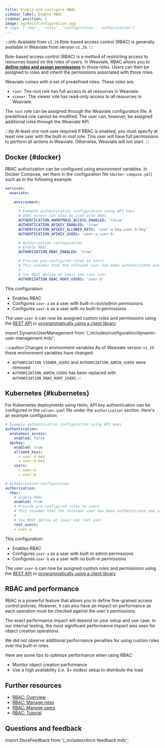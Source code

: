 ```yaml
---
title: Enable and configure RBAC
sidebar_label: Enable RBAC
sidebar_position: 1
image: og/docs/configuration.jpg
# tags: ['rbac', 'roles', 'configuration', 'authorization']
---
```


:::info Available from `v1.29`
Role-based access control (RBAC) is generally available in Weaviate from version `v1.29`.
:::

Role-based access control (RBAC) is a method of restricting access to resources based on the roles of users. In Weaviate, RBAC allows you to **[define roles and assign permissions](/developers/weaviate/configuration/rbac/manage-roles-users)** to those roles. Users can then be assigned to roles and inherit the permissions associated with those roles.

Weaviate comes with a set of predefined roles. These roles are:

- `root`: The root role has full access to all resources in Weaviate.
- `viewer`: The viewer role has read-only access to all resources in Weaviate.

The `root` role can be assigned through the Weaviate configuration file. A predefined role cannot be modified. The user can, however, be assigned additional roles through the Weaviate API.

:::tip At least one root user required
If RBAC is enabled, you must specify at least one user with the built-in root role. This user will have full permissions to perform all actions in Weaviate. Otherwise, Weaviate will not start.
:::

## Docker <i class="fa-brands fa-docker"></i> {#docker}

RBAC authorization can be configured using environment variables. In Docker Compose, set them in the configuration file (`docker-compose.yml`) such as in the following example:

```yaml
services:
  weaviate:
    ...
    environment:
      ...
      # Example authentication configuration using API keys
      # OIDC access can also be used with RBAC
      AUTHENTICATION_ANONYMOUS_ACCESS_ENABLED: 'false'
      AUTHENTICATION_APIKEY_ENABLED: 'true'
      AUTHENTICATION_APIKEY_ALLOWED_KEYS: 'user-a-key,user-b-key'
      AUTHENTICATION_APIKEY_USERS: 'user-a,user-b'

      # Authorization configuration
      # Enable RBAC
      AUTHORIZATION_RBAC_ENABLED: 'true'

      # Provide pre-configured roles to users
      # This assumes that the relevant user has been authenticated and identified
      #
      # You MUST define at least one root user
      AUTHORIZATION_RBAC_ROOT_USERS: 'user-a'
```

This configuration:
- Enables RBAC
- Configures `user-a` as a user with built-in root/admin permissions
- Configures `user-b` as a user with no built-in permissions

The user `user-b` can now be assigned custom roles and permissions using the [REST API](/developers/weaviate/api/rest#tag/authz) or [programmatically using a client library](/developers/weaviate/configuration/rbac/manage-roles-users).

import DynamicUserManagement from '/_includes/configuration/dynamic-user-management.mdx';

<DynamicUserManagement />

:::caution Changes in environment variables
As of Weaviate version `v1.29` these environment variables have changed:
- `AUTHORIZATION_VIEWER_USERS` and `AUTHORIZATION_ADMIN_USERS` were removed
- `AUTHORIZATION_ADMIN_USERS` has been replaced with `AUTHORIZATION_RBAC_ROOT_USERS`
:::

## Kubernetes <i class="fa fa-cubes"></i> {#kubernetes}

For Kubernetes deployments using Helm, API key authentication can be configured in the `values.yaml` file under the `authorization` section. Here's an example configuration:

```yaml
# Example authentication configuration using API keys
authentication:
  anonymous_access:
    enabled: false
  apikey:
    enabled: true
    allowed_keys:
      - user-a-key
      - user-b-key
    users:
      - user-a
      - user-b

# Authorization configuration
authorization:
  rbac:
    # Enable RBAC
    enabled: true
    # Provide pre-configured roles to users
    # This assumes that the relevant user has been authenticated and identified
    #
    # You MUST define at least one root user
    root_users:
    - user-a
```

This configuration:
- Enables RBAC
- Configures `user-a` as a user with built-in admin permissions
- Configures `user-b` as a user with no built-in permissions

The user `user-b` can now be assigned custom roles and permissions using the [REST API](/developers/weaviate/api/rest#tag/authz) or [programmatically using a client library](/developers/weaviate/configuration/rbac/manage-roles-users).

## RBAC and performance

RBAC is a powerful feature that allows you to define fine-grained access control policies. However, it can also have an impact on performance as each operation must be checked against the user's permissions.

The exact performance impact will depend on your setup and use case. In our internal testing, the most significant performance impact was seen for object creation operations.

We did not observe additional performance penalties for using custom roles over the built-in roles.

Here are some tips to optimize performance when using RBAC:
- Monitor object creation performance
- Use a high availability (i.e. 3+ nodes) setup to distribute the load

## Further resources

- [RBAC: Overview](./index.mdx)
- [RBAC: Manage roles](./manage-roles.mdx)
- [RBAC: Manage users](./manage-users.mdx)
- [RBAC: Tutorial](../../tutorials/rbac.mdx)

## Questions and feedback

import DocsFeedback from '/_includes/docs-feedback.mdx';

<DocsFeedback/>

